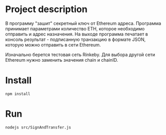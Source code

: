 # **Project description**

В программу "зашит" секретный ключ от Ethereum адреса. Программа принимает параметрами количество ETH, которое необходимо отправить и адрес назначения. На выходе программа печатает в консоль результат - подписанную транзакцию в формате JSON, которую можно отправить в сети Ethereum.

Изначально берется тестовая сеть Rinkeby. Для выбора другой сети Ethereum нужно заменить значения chain и chainID.

# **Install**

`npm install`

# **Run**

`nodejs src/SignAndTransfer.js`
